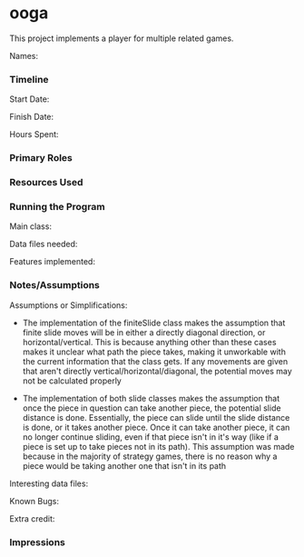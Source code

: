 ooga
====

This project implements a player for multiple related games.

Names:


### Timeline

Start Date: 

Finish Date: 

Hours Spent:

### Primary Roles


### Resources Used


### Running the Program

Main class:

Data files needed: 

Features implemented:



### Notes/Assumptions

Assumptions or Simplifications:
-  The implementation of the finiteSlide class makes the assumption that finite slide moves will be in either a directly
diagonal direction, or horizontal/vertical. This is because anything other than these cases makes
it unclear what path the piece takes, making it unworkable with the current information that the
class gets. If any movements are given that aren't directly vertical/horizontal/diagonal, the potential 
   moves may not be calculated properly

- The implementation of both slide classes makes the assumption that once the piece in question can take
another piece, the potential slide distance is done. Essentially, the piece can slide until
  the slide distance is done, or it takes another piece. Once it can take another piece,
  it can no longer continue sliding, even if that piece isn't in it's way (like if a piece
  is set up to take pieces not in its path). This assumption was made because in the majority
  of strategy games, there is no reason why a piece would be taking another one that
  isn't in its path

Interesting data files:

Known Bugs:

Extra credit:


### Impressions


